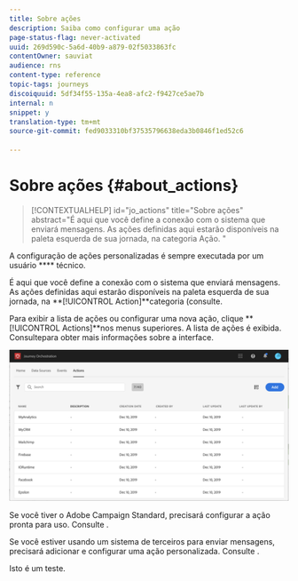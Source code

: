 ```yaml
---
title: Sobre ações
description: Saiba como configurar uma ação
page-status-flag: never-activated
uuid: 269d590c-5a6d-40b9-a879-02f5033863fc
contentOwner: sauviat
audience: rns
content-type: reference
topic-tags: journeys
discoiquuid: 5df34f55-135a-4ea8-afc2-f9427ce5ae7b
internal: n
snippet: y
translation-type: tm+mt
source-git-commit: fed9033310bf37535796638eda3b0846f1ed52c6

---
```



# Sobre ações {#about_actions}

>[!CONTEXTUALHELP]
>id=&quot;jo_actions&quot;
>title=&quot;Sobre ações&quot;
>abstract=&quot;É aqui que você define a conexão com o sistema que enviará mensagens. As ações definidas aqui estarão disponíveis na paleta esquerda de sua jornada, na categoria Ação. &quot;

A configuração de ações personalizadas é sempre executada por um usuário **** técnico.

É aqui que você define a conexão com o sistema que enviará mensagens. As ações definidas aqui estarão disponíveis na paleta esquerda de sua jornada, na **[!UICONTROL Action]**categoria (consulte[](../building-journeys/about-action-activities.md).

Para exibir a lista de ações ou configurar uma nova ação, clique **[!UICONTROL Actions]**nos menus superiores. A lista de ações é exibida. Consulte[](../about/user-interface.md)para obter mais informações sobre a interface.

![](../assets/custom1.png)

Se você tiver o Adobe Campaign Standard, precisará configurar a ação pronta para uso. Consulte [](../action/working-with-adobe-campaign.md).

Se você estiver usando um sistema de terceiros para enviar mensagens, precisará adicionar e configurar uma ação personalizada. Consulte [](../action/about-custom-action-configuration.md).

Isto é um teste.
